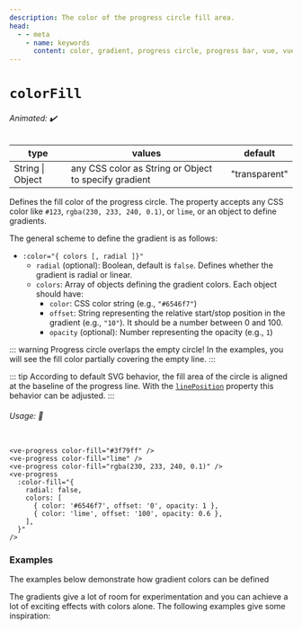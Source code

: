 ```yaml
---
description: The color of the progress circle fill area.
head:
  - - meta
    - name: keywords
      content: color, gradient, progress circle, progress bar, vue, vue3, vuejs, vue.js
---
```


# `colorFill`

###### Animated: ✔️

| type             | values                                                | default       |
|------------------|-------------------------------------------------------|---------------|
| String \| Object | any CSS color as String or Object to specify gradient | "transparent" |

Defines the fill color of the progress circle. The property accepts any CSS color like `#123`,
`rgba(230, 233, 240, 0.1)`, or `lime`, or an object to define gradients.

The general scheme to define the gradient is as follows:

- `:color="{ colors [, radial ]}"`
    - `radial` (optional): Boolean, default is `false`. Defines whether the gradient is radial or linear.
    - `colors`: Array of objects defining the gradient colors. Each object should have:
        - `color`: CSS color string (e.g., `"#6546f7"`)
        - `offset`: String representing the relative start/stop position in the gradient (e.g., `"10"`). It should be a
          number between 0 and 100.
        - `opacity` (optional): Number representing the opacity (e.g., `1`)

::: warning
Progress circle overlaps the empty circle!
In the examples, you will see the fill color partially covering the empty line.
:::

::: tip
According to default SVG behavior, the fill area of the circle is aligned at the baseline of the progress line.
With the
[`linePosition`](linePosition.md) property this behavior can be adjusted.
:::

###### Usage: 📜

```vue

<ve-progress color-fill="#3f79ff" />
<ve-progress color-fill="lime" />
<ve-progress color-fill="rgba(230, 233, 240, 0.1)" />
<ve-progress
  :color-fill="{
    radial: false,
    colors: [
      { color: '#6546f7', offset: '0', opacity: 1 },
      { color: 'lime', offset: '100', opacity: 0.6 },
    ],
  }"
/>
```

### Examples

<script setup>
  import ColorFillBasic from "../../.vitepress/theme/Guide/ColorFill/ColorFillBasic.vue";
  import ColorFillGradient from "../../.vitepress/theme/Guide/ColorFill/ColorFillGradient.vue";
  import ColorGradientAdvanced from "../../.vitepress/theme/Guide/ColorFill/ColorGradientAdvanced.vue";
</script>

<ColorFillBasic>
<template #code>

<<< @/.vitepress/theme/Guide/ColorFill/Snippet1.vue{vue}

</template>
</ColorFillBasic>

The examples below demonstrate how gradient colors can be defined

<ColorFillGradient>
<template #code>

<<< @/.vitepress/theme/Guide/ColorFill/Snippet2.vue{vue}

</template>
</ColorFillGradient>

The gradients give a lot of room for experimentation and you can achieve a lot of exciting effects with colors alone.
The following examples give some inspiration:

<ColorGradientAdvanced>
<template #code>

<<< @/.vitepress/theme/Guide/ColorFill/Snippet3.vue{vue}

</template>
</ColorGradientAdvanced>
